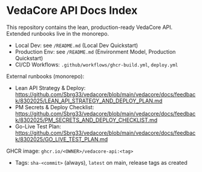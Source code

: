 # VedaCore API Docs Index

This repository contains the lean, production-ready VedaCore API. Extended runbooks live in the monorepo.

- Local Dev: see `/README.md` (Local Dev Quickstart)
- Production Env: see `/README.md` (Environment Model, Production Quickstart)
- CI/CD Workflows: `.github/workflows/ghcr-build.yml`, `deploy.yml`

External runbooks (monorepo):
- Lean API Strategy & Deploy: https://github.com/Sbrg33/vedacore/blob/main/vedacore/docs/feedback/8302025/LEAN_API_STRATEGY_AND_DEPLOY_PLAN.md
- PM Secrets & Deploy Checklist: https://github.com/Sbrg33/vedacore/blob/main/vedacore/docs/feedback/8302025/PM_SECRETS_AND_DEPLOY_CHECKLIST.md
- Go-Live Test Plan: https://github.com/Sbrg33/vedacore/blob/main/vedacore/docs/feedback/8302025/GO_LIVE_TEST_PLAN.md

GHCR image: `ghcr.io/<OWNER>/vedacore-api:<tag>`
- Tags: `sha-<commit>` (always), `latest` on main, release tags as created

